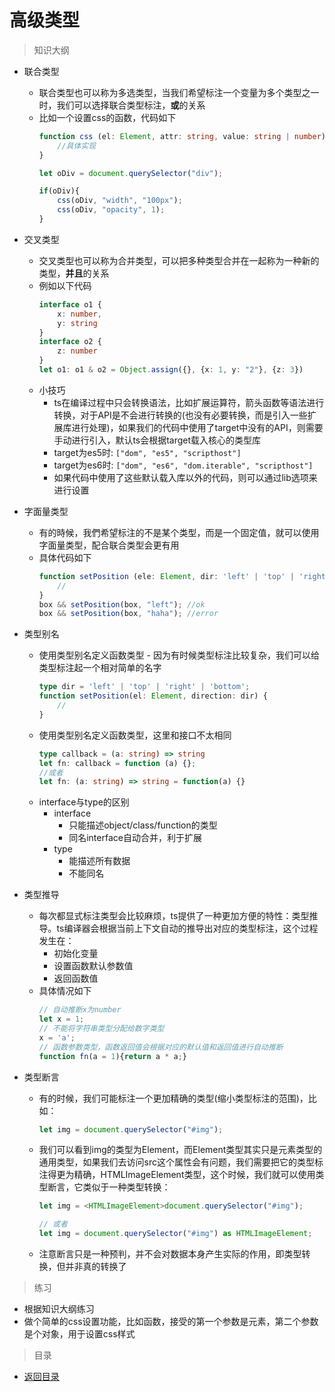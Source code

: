 # 高级类型

> 知识大纲

* 联合类型
    * 联合类型也可以称为多选类型，当我们希望标注一个变量为多个类型之一时，我们可以选择联合类型标注，**或**的关系
    * 比如一个设置css的函数，代码如下
        ```ts
        function css (el: Element, attr: string, value: string | number) {
            //具体实现
        }

        let oDiv = document.querySelector("div");

        if(oDiv){
            css(oDiv, "width", "100px");
            css(oDiv, "opacity", 1);
        }        
        ```
* 交叉类型
    * 交叉类型也可以称为合并类型，可以把多种类型合并在一起称为一种新的类型，**并且**的关系
    * 例如以下代码
        ```ts
        interface o1 {
            x: number,
            y: string
        }
        interface o2 {
            z: number
        }
        let o1: o1 & o2 = Object.assign({}, {x: 1, y: "2"}, {z: 3})
        ```
    * 小技巧
        * ts在编译过程中只会转换语法，比如扩展运算符，箭头函数等语法进行转换，对于API是不会进行转换的(也没有必要转换，而是引入一些扩展库进行处理)，如果我们的代码中使用了target中没有的API，则需要手动进行引入，默认ts会根据target载入核心的类型库
        * target为es5时: `["dom", "es5", "scripthost"]`    
        * target为es6时: `["dom", "es6", "dom.iterable", "scripthost"]`    
        * 如果代码中使用了这些默认载入库以外的代码，则可以通过lib选项来进行设置
* 字面量类型
    * 有的時候，我們希望标注的不是某个类型，而是一个固定值，就可以使用字面量类型，配合联合类型会更有用
    * 具体代码如下
        ```ts
        function setPosition (ele: Element, dir: 'left' | 'top' | 'right' | 'bottom') {
            //
        }
        box && setPosition(box, "left"); //ok
        box && setPosition(box, "haha"); //error
        ```
* 类型别名
    * 使用类型别名定义函数类型 - 因为有时候类型标注比较复杂，我们可以给类型标注起一个相对简单的名字
        ```ts
        type dir = 'left' | 'top' | 'right' | 'bottom';
        function setPosition(el: Element, direction: dir) {
            //
        } 
        ```
    * 使用类型别名定义函数类型，这里和接口不太相同    
        ```ts
        type callback = (a: string) => string
        let fn: callback = function (a) {};
        //或者
        let fn: (a: string) => string = function(a) {}
        ```
    * interface与type的区别
        * interface
            * 只能描述object/class/function的类型
            * 同名interface自动合并，利于扩展
        * type     
            * 能描述所有数据
            * 不能同名

* 类型推导
    * 每次都显式标注类型会比较麻烦，ts提供了一种更加方便的特性：类型推导。ts编译器会根据当前上下文自动的推导出对应的类型标注，这个过程发生在：
        * 初始化变量
        * 设置函数默认参数值
        * 返回函数值
    * 具体情况如下
        ```ts
        // 自动推断x为number
        let x = 1;
        // 不能将字符串类型分配给数字类型
        x = 'a';
        // 函数参数类型，函数返回值会根据对应的默认值和返回值进行自动推断
        function fn(a = 1){return a * a;}
        ```    
* 类型断言
    * 有的时候，我们可能标注一个更加精确的类型(缩小类型标注的范围)，比如：
        ```ts
        let img = document.querySelector("#img");
        ```
    * 我们可以看到img的类型为Element，而Element类型其实只是元素类型的通用类型，如果我们去访问src这个属性会有问题，我们需要把它的类型标注得更为精确，HTMLImageElement类型，这个时候，我们就可以使用类型断言，它类似于一种类型转换：
        ```ts
        let img = <HTMLImageElement>document.querySelector("#img");

        // 或者
        let img = document.querySelector("#img") as HTMLImageElement;
        ```    
    * 注意断言只是一种预判，并不会对数据本身产生实际的作用，即类型转换，但并非真的转换了 

> 练习

* 根据知识大纲练习
* 做个简单的css设置功能，比如函数，接受的第一个参数是元素，第二个参数是个对象，用于设置css样式

> 目录

* [返回目录](../../README.md)